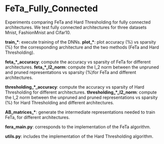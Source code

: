 # FeTa_Fully_Connected
Experiments comparing FeTa and Hard Thresholding for fully connected architectures. We test fully connected architectures for three datasets Mnist, FashionMnist and Cifar10. 

<B>train\_\*</B>: execute training of the DNNs. 
<B>plot\_\*</B>: plot accuracy (%) vs sparsity (%) for the corresponding architecture and the two methods (FeTa and Hard Thresholding).

<B>feta\_\*\_accuracy</B>: compute the accuracy vs sparsity of FeTa for different architectures.
<B>feta\_\*\_l2_norm</B>: compute the l_2 norm between the unpruned and pruned representations vs sparsity (%)for FeTa and different architectures.   

<B>thresholding\_\*\_accuracy</B>: compute the accuracy vs sparsity of Hard Thresholding for different architectures.
<B>thresholding\_\*\_l2_norm</B>: compute the l_2 norm between the unpruned and pruned representations vs sparsity (%) for Hard Thresholding and different architectures.   

<B>AB_matrices\_\*</B>: generate the intermediate representations needed to train FeTa, for different architectures.

<B>fera_main.py</B>: corresponds to the implementation of the FeTa algorithm.

<B>utils.py</B>: includes the implementation of the Hard Thresholding algorithm.
